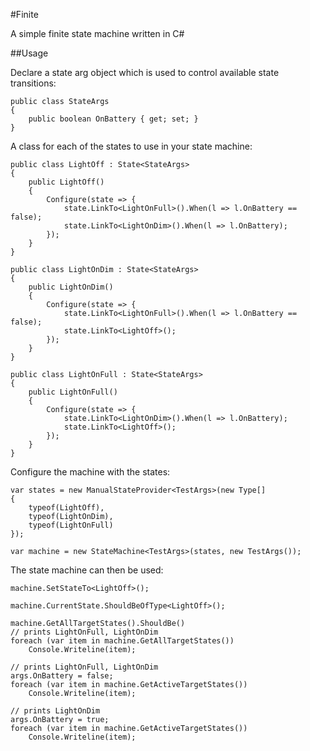 #Finite

A simple finite state machine written in C#

##Usage

Declare a state arg object which is used to control available state transitions:

	public class StateArgs
	{
		public boolean OnBattery { get; set; }
	}

A class for each of the states to use in your state machine:

	public class LightOff : State<StateArgs>
	{
		public LightOff()
		{
			Configure(state => {
				state.LinkTo<LightOnFull>().When(l => l.OnBattery == false);
				state.LinkTo<LightOnDim>().When(l => l.OnBattery);
			});
		}
	}

	public class LightOnDim : State<StateArgs>
	{
		public LightOnDim()
		{
			Configure(state => {
				state.LinkTo<LightOnFull>().When(l => l.OnBattery == false);
				state.LinkTo<LightOff>();
			});
		}
	}

	public class LightOnFull : State<StateArgs>
	{
		public LightOnFull()
		{
			Configure(state => {
				state.LinkTo<LightOnDim>().When(l => l.OnBattery);
				state.LinkTo<LightOff>();
			});
		}
	}

Configure the machine with the states:

	var states = new ManualStateProvider<TestArgs>(new Type[]
	{
		typeof(LightOff),
		typeof(LightOnDim),
		typeof(LightOnFull)
	});

	var machine = new StateMachine<TestArgs>(states, new TestArgs());

The state machine can then be used:

	machine.SetStateTo<LightOff>();

	machine.CurrentState.ShouldBeOfType<LightOff>();

	machine.GetAllTargetStates().ShouldBe()
	// prints LightOnFull, LightOnDim
	foreach (var item in machine.GetAllTargetStates())
		Console.Writeline(item);

	// prints LightOnFull, LightOnDim
	args.OnBattery = false;
	foreach (var item in machine.GetActiveTargetStates())
		Console.Writeline(item);

	// prints LightOnDim
	args.OnBattery = true;
	foreach (var item in machine.GetActiveTargetStates())
		Console.Writeline(item);

